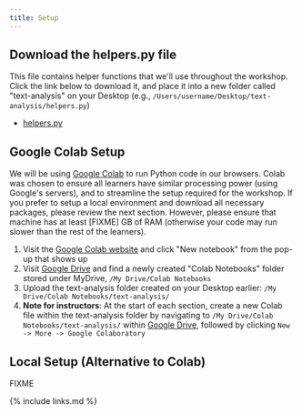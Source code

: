 ```yaml
---
title: Setup
---
```

## Download the helpers.py file
This file contains helper functions that we'll use throughout the workshop. Click the link below to download it, and place it into a new folder called "text-analysis" on your Desktop (e.g., `/Users/username/Desktop/text-analysis/helpers.py`)
* [helpers.py](code/helpers.py)

## Google Colab Setup 
We will be using [Google Colab](https://research.google.com/colaboratory/faq.html) to run Python code in our browsers. Colab was chosen to ensure all learners have similar processing power (using Google's servers), and to streamline the setup required for the workshop. If you prefer to setup a local environment and download all necessary packages, please review the next section. However, please ensure that machine has at least [FIXME] GB of RAM (otherwise your code may run slower than the rest of the learners).

1. Visit the [Google Colab website](https://colab.research.google.com/) and click "New notebook" from the pop-up that shows up
2. Visit [Google Drive](https://drive.google.com/drive/my-drive) and find a newly created "Colab Notebooks" folder stored under MyDrive, ```/My Drive/Colab Notebooks```
3. Upload the text-analysis folder created on your Desktop earlier: ```/My Drive/Colab Notebooks/text-analysis/```
4. **Note for instructors**: At the start of each section, create a new Colab file within the text-analysis folder by navigating to ```/My Drive/Colab Notebooks/text-analysis/``` within [Google Drive](https://drive.google.com/drive/my-drive), followed by clicking ```New -> More -> Google Colaboratory```

## Local Setup (Alternative to Colab)
FIXME

{% include links.md %}
